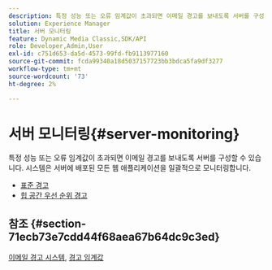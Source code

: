 ```yaml
---
description: 특정 성능 또는 오류 임계값이 초과되면 이메일 경고를 보내도록 서버를 구성할 수 있습니다. 시스템은 서버에 배포된 모든 웹 애플리케이션을 일괄적으로 모니터링합니다.
solution: Experience Manager
title: 서버 모니터링
feature: Dynamic Media Classic,SDK/API
role: Developer,Admin,User
exl-id: c751d653-da5d-4573-99fd-fb9113977160
source-git-commit: fcda99340a18d5037157723bb3bdca5fa9df3277
workflow-type: tm+mt
source-wordcount: '73'
ht-degree: 2%

---
```


# 서버 모니터링{#server-monitoring}

특정 성능 또는 오류 임계값이 초과되면 이메일 경고를 보내도록 서버를 구성할 수 있습니다. 시스템은 서버에 배포된 모든 웹 애플리케이션을 일괄적으로 모니터링합니다.

* [표준 경고](r-standard-alerts.md)
* [힙 공간 우선 순위 경고](c-heap-space-priority-alert.md)

## 참조 {#section-71ecb73e7cdd44f68aea67b64dc9c3ed}

[이메일 경고 시스템](../../../../is-api/image-serving-api-ref/c-configuration-and-administration/c-server-settings/r-monitoring-and-alerting-system.md#reference-4b604b5f8b014ecca89cf55d8ebb2d39), [경고 임계값](../../../../is-api/image-serving-api-ref/c-configuration-and-administration/c-server-settings/r-alert-thresholds.md#reference-a77d3f92f456419a878bf18782d38922)
